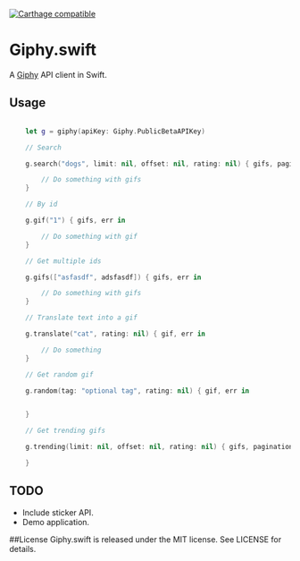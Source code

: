 [![Carthage compatible](https://img.shields.io/badge/Carthage-compatible-4BC51D.svg?style=flat)](https://github.com/Carthage/Carthage)
# Giphy.swift
A [Giphy](http://giphy.com/) API client in Swift.

## Usage

```swift

    let g = giphy(apiKey: Giphy.PublicBetaAPIKey)

    // Search

    g.search("dogs", limit: nil, offset: nil, rating: nil) { gifs, pagination, err in

        // Do something with gifs
    }

    // By id

    g.gif("1") { gifs, err in

        // Do something with gif
    }

    // Get multiple ids

    g.gifs(["asfasdf", adsfasdf]) { gifs, err in

        // Do something with gifs
    }

    // Translate text into a gif

    g.translate("cat", rating: nil) { gif, err in

        // Do something
    }

    // Get random gif

    g.random(tag: "optional tag", rating: nil) { gif, err in


    }

    // Get trending gifs

    g.trending(limit: nil, offset: nil, rating: nil) { gifs, pagination, err in

    }
```

## TODO
 - Include sticker API.
 - Demo application.

##License
Giphy.swift is released under the MIT license. See LICENSE for details.
